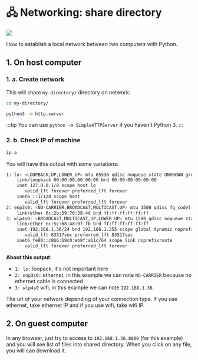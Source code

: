 # 🖧 Networking: share directory

<img src="/images/python.jpg" class="cover-img" />

How to establish a local network between two computers with Python.

## 1. On host computer

### 1. a. Create network

This will share `my-directory/` directory on network:

```bash
cd my-directory/

python3 -m http.server
```

:::tip
You can use `python -m SimpleHTTPServer` if you haven't Python 3.
:::

### 2. b. Check IP of machine

```bash
ip a
```

You will have this output with some variations:

```bash
1: lo: <LOOPBACK,UP,LOWER_UP> mtu 65536 qdisc noqueue state UNKNOWN group default qlen 1000
    link/loopback 00:00:00:00:00:00 brd 00:00:00:00:00:00
    inet 127.0.0.1/8 scope host lo
       valid_lft forever preferred_lft forever
    inet6 ::1/128 scope host 
       valid_lft forever preferred_lft forever
2: enp3s0: <NO-CARRIER,BROADCAST,MULTICAST,UP> mtu 1500 qdisc fq_codel state DOWN group default qlen 1000
    link/ether 6c:2b:59:70:38:4d brd ff:ff:ff:ff:ff:ff
3: wlp4s0: <BROADCAST,MULTICAST,UP,LOWER_UP> mtu 1500 qdisc noqueue state UP group default qlen 1000
    link/ether ec:5c:68:48:9f:fb brd ff:ff:ff:ff:ff:ff
    inet 192.168.1.36/24 brd 192.168.1.255 scope global dynamic noprefixroute wlp4s0
       valid_lft 83517sec preferred_lft 83517sec
    inet6 fe80::c8b6:69c0:eb8f:a11c/64 scope link noprefixroute 
       valid_lft forever preferred_lft forever
```

**About this output**: 
- `1: lo:` loopack, it's not important here
- `2: enp3s0:` ethernet, in this example we can note `NO-CARRIER` because no ethernet cable is connected
- `3: wlp4s0` wifi, in this example we can note `192.168.1.36`

The url of your network depending of your connection type. If you use ethernet, take ethernet IP and if you use wifi, take wifi IP.

## 2. On guest computer

In any browser, just try to access to `192.168.1.36:8000` (for this example) and you will see list of files into shared directory. When you click on any file, you will can download it.